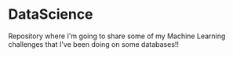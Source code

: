 # DataScience

Repository where I'm going to share some of my Machine Learning challenges that I've been doing on some databases!!
